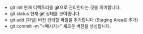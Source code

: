 - git init
  현재 디렉토리를 git으로 관리한다는 것을 의미합니다.
- git status
  현재 git 상태를 보여줍니다.
- git add [파일]
  버전 관리할 파일을 추가합니다 (Staging Area로 추가)
- git commit -m "<메시지>"
  새로운 버전을 생성합니다.
